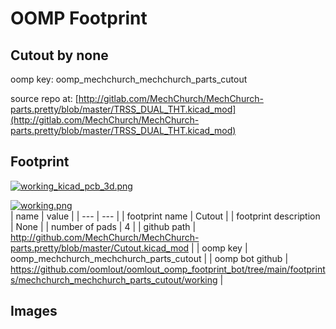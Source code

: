 # OOMP Footprint  
## Cutout  by none  
  
oomp key: oomp_mechchurch_mechchurch_parts_cutout  
  
source repo at: [http://gitlab.com/MechChurch/MechChurch-parts.pretty/blob/master/TRSS_DUAL_THT.kicad_mod](http://gitlab.com/MechChurch/MechChurch-parts.pretty/blob/master/TRSS_DUAL_THT.kicad_mod)  
## Footprint  
  
[![working_kicad_pcb_3d.png](working_kicad_pcb_3d_600.png)](working_kicad_pcb_3d.png)  
  
[![working.png](working_600.png)](working.png)  
| name | value | 
| --- | --- | 
| footprint name | Cutout | 
| footprint description | None | 
| number of pads | 4 | 
| github path | http://github.com/MechChurch/MechChurch-parts.pretty/blob/master/Cutout.kicad_mod | 
| oomp key | oomp_mechchurch_mechchurch_parts_cutout | 
| oomp bot github | https://github.com/oomlout/oomlout_oomp_footprint_bot/tree/main/footprints/mechchurch_mechchurch_parts_cutout/working | 
## Images  
